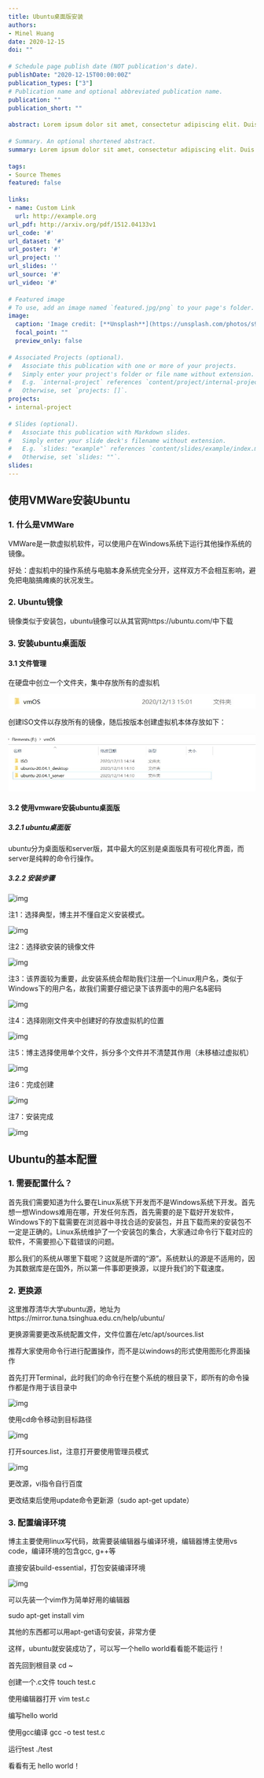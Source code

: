 ```yaml
---
title: Ubuntu桌面版安装
authors:
- Minel Huang
date: 2020-12-15
doi: ""

# Schedule page publish date (NOT publication's date).
publishDate: "2020-12-15T00:00:00Z"
publication_types: ["3"]
# Publication name and optional abbreviated publication name.
publication: ""
publication_short: ""

abstract: Lorem ipsum dolor sit amet, consectetur adipiscing elit. Duis posuere tellus ac convallis placerat. Proin tincidunt magna sed ex sollicitudin condimentum. Sed ac faucibus dolor, scelerisque sollicitudin nisi. Cras purus urna, suscipit quis sapien eu, pulvinar tempor diam. Quisque risus orci, mollis id ante sit amet, gravida egestas nisl. Sed ac tempus magna. Proin in dui enim. Donec condimentum, sem id dapibus fringilla, tellus enim condimentum arcu, nec volutpat est felis vel metus. Vestibulum sit amet erat at nulla eleifend gravida.

# Summary. An optional shortened abstract.
summary: Lorem ipsum dolor sit amet, consectetur adipiscing elit. Duis posuere tellus ac convallis placerat. Proin tincidunt magna sed ex sollicitudin condimentum.

tags:
- Source Themes
featured: false

links:
- name: Custom Link
  url: http://example.org
url_pdf: http://arxiv.org/pdf/1512.04133v1
url_code: '#'
url_dataset: '#'
url_poster: '#'
url_project: ''
url_slides: ''
url_source: '#'
url_video: '#'

# Featured image
# To use, add an image named `featured.jpg/png` to your page's folder. 
image:
  caption: 'Image credit: [**Unsplash**](https://unsplash.com/photos/s9CC2SKySJM)'
  focal_point: ""
  preview_only: false

# Associated Projects (optional).
#   Associate this publication with one or more of your projects.
#   Simply enter your project's folder or file name without extension.
#   E.g. `internal-project` references `content/project/internal-project/index.md`.
#   Otherwise, set `projects: []`.
projects:
- internal-project

# Slides (optional).
#   Associate this publication with Markdown slides.
#   Simply enter your slide deck's filename without extension.
#   E.g. `slides: "example"` references `content/slides/example/index.md`.
#   Otherwise, set `slides: ""`.
slides:
---
```




## 使用VMWare安装Ubuntu

### 1. 什么是VMWare

VMWare是一款虚拟机软件，可以使用户在Windows系统下运行其他操作系统的镜像。

好处：虚拟机中的操作系统与电脑本身系统完全分开，这样双方不会相互影响，避免把电脑搞瘫痪的状况发生。

 

### 2. Ubuntu镜像

镜像类似于安装包，ubuntu镜像可以从其官网https://ubuntu.com/中下载

 

### 3. 安装ubuntu桌面版

#### 3.1 文件管理

在硬盘中创立一个文件夹，集中存放所有的虚拟机

![img](./content/post/20-12-15-Ubuntu-desktop-install/01.jpg)

创建ISO文件以存放所有的镜像，随后按版本创建虚拟机本体存放如下：

![img](./content/post/20-12-15-Ubuntu-desktop-install/02.jpg)

#### 3.2 使用vmware安装ubuntu桌面版

##### 3.2.1 ubuntu桌面版

ubuntu分为桌面版和server版，其中最大的区别是桌面版具有可视化界面，而server是纯粹的命令行操作。

##### 3.2.2 安装步骤

![img](file:///C:/Users/minel/AppData/Local/Temp/msohtmlclip1/01/clip_image006.jpg)

注1：选择典型，博主并不懂自定义安装模式。

![img](file:///C:/Users/minel/AppData/Local/Temp/msohtmlclip1/01/clip_image008.jpg)

注2：选择欲安装的镜像文件

![img](file:///C:/Users/minel/AppData/Local/Temp/msohtmlclip1/01/clip_image010.jpg)

注3：该界面较为重要，此安装系统会帮助我们注册一个Linux用户名，类似于Windows下的用户名，故我们需要仔细记录下该界面中的用户名&密码

![img](file:///C:/Users/minel/AppData/Local/Temp/msohtmlclip1/01/clip_image012.jpg)

注4：选择刚刚文件夹中创建好的存放虚拟机的位置

![img](file:///C:/Users/minel/AppData/Local/Temp/msohtmlclip1/01/clip_image014.jpg)

注5：博主选择使用单个文件，拆分多个文件并不清楚其作用（未移植过虚拟机）

![img](file:///C:/Users/minel/AppData/Local/Temp/msohtmlclip1/01/clip_image016.jpg)

注6：完成创建

![img](file:///C:/Users/minel/AppData/Local/Temp/msohtmlclip1/01/clip_image018.jpg)

注7：安装完成

![img](file:///C:/Users/minel/AppData/Local/Temp/msohtmlclip1/01/clip_image020.jpg)

 

## Ubuntu的基本配置

### 1. 需要配置什么？

首先我们需要知道为什么要在Linux系统下开发而不是Windows系统下开发。首先想一想Windows难用在哪，开发任何东西，首先需要的是下载好开发软件，Windows下的下载需要在浏览器中寻找合适的安装包，并且下载而来的安装包不一定是正确的。Linux系统维护了一个安装包的集合，大家通过命令行下载对应的软件，不需要担心下载错误的问题。

 

那么我们的系统从哪里下载呢？这就是所谓的“源”。系统默认的源是不适用的，因为其数据库是在国外，所以第一件事即更换源，以提升我们的下载速度。

### 2. 更换源

这里推荐清华大学ubuntu源，地址为https://mirror.tuna.tsinghua.edu.cn/help/ubuntu/

更换源需要更改系统配置文件，文件位置在/etc/apt/sources.list

推荐大家使用命令行进行配置操作，而不是以windows的形式使用图形化界面操作

首先打开Terminal，此时我们的命令行在整个系统的根目录下，即所有的命令操作都是作用于该目录中

![img](file:///C:/Users/minel/AppData/Local/Temp/msohtmlclip1/01/clip_image022.jpg)

使用cd命令移动到目标路径

![img](file:///C:/Users/minel/AppData/Local/Temp/msohtmlclip1/01/clip_image024.jpg)

打开sources.list，注意打开要使用管理员模式

![img](file:///C:/Users/minel/AppData/Local/Temp/msohtmlclip1/01/clip_image026.jpg)

更改源，vi指令自行百度

更改结束后使用update命令更新源（sudo apt-get update）

### 3. 配置编译环境

博主主要使用linux写代码，故需要装编辑器与编译环境，编辑器博主使用vs code，编译环境的包含gcc, g++等

直接安装build-essential，打包安装编译环境

![img](file:///C:/Users/minel/AppData/Local/Temp/msohtmlclip1/01/clip_image028.jpg)

可以先装一个vim作为简单好用的编辑器

sudo apt-get install vim

其他的东西都可以用apt-get语句安装，非常方便

 

这样，ubuntu就安装成功了，可以写一个hello world看看能不能运行！

首先回到根目录 cd ~

创建一个.c文件 touch test.c

使用编辑器打开 vim test.c

编写hello world

使用gcc编译 gcc -o test test.c

运行test ./test

看看有无 hello world！